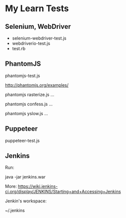 My Learn Tests
==============

Selenium, WebDriver
-------------------

- selenium-webdriver-test.js
- webdriverio-test.js
- test.rb

PhantomJS
---------

phantomjs-test.js

http://phantomjs.org/examples/

phantomjs rasterize.js ...

phantomjs confess.js ...

phantomjs yslow.js ...

Puppeteer
---------

puppeteer-test.js

Jenkins
-------

Run:

java -jar jenkins.war

More: https://wiki.jenkins-ci.org/display/JENKINS/Starting+and+Accessing+Jenkins

Jenkin's workspace:

~/.jenkins
